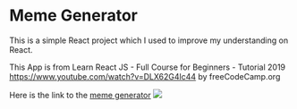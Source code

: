 Meme Generator
==================================

This is a simple React project which I used to improve my understanding on React.

This App is from Learn React JS - Full Course for Beginners - Tutorial 2019
<https://www.youtube.com/watch?v=DLX62G4lc44> by freeCodeCamp.org

Here is the link to the [meme generator](https://simple-react-meme-generator.glitch.me) 
![](https://cdn.glitch.com/063488e4-1033-4035-9f30-104992acb061%2Ffork-separate-parent.glitch.me_.png?v=1585418540441)

